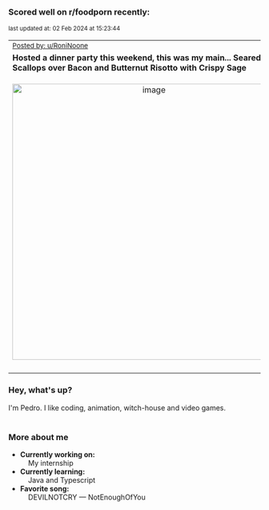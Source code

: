 ### Scored well on r/foodporn recently:

<p align="left"><sub>last updated at: 02 Feb 2024 at 15:23:44</sub></p>

|   |
| --- |
| <sub>[Posted by: u/RoniNoone][source]</sub> |
| **Hosted a dinner party this weekend, this was my main... Seared Scallops over Bacon and Butternut Risotto with Crispy Sage** | 
|<p align="center"> <img alt="image" src="https://i.redd.it/cf6egko5bafc1.jpeg" width="550" /> </p>|
|   |

### Hey, what's up?

I'm Pedro. I like coding, animation, witch-house and video games.<br><br>

### More about me
- **Currently working on:**  
&nbsp;&nbsp;&nbsp;&nbsp;My internship
- **Currently learning:**  
&nbsp;&nbsp;&nbsp;&nbsp;Java and Typescript
- **Favorite song:**  
&nbsp;&nbsp;&nbsp;&nbsp;DEVILNOTCRY — NotEnoughOfYou<br><br>

  



  
  
  
[linkedin]: https://linkedin.com/in/pedro-h-r-gomes-8a487b14a/
[gmail]: mailto:pilique11@gmail.com
[source]: https://reddit.com/r/FoodPorn/comments/1adjdy7/hosted_a_dinner_party_this_weekend_this_was_my/
[redditAPI]: https://www.reddit.com/dev/api/